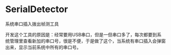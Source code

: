 # SerialDetector
系统串口插入拨出帧测工具

开发这个工具的原因是：经常要用USB串口，但是一但串口多了，每次都要到系统管理里查看新加的串口号，很是不便，于是做了这个，当系统有串口插入会弹窗出来，显示当前系统中所有的串口号。


